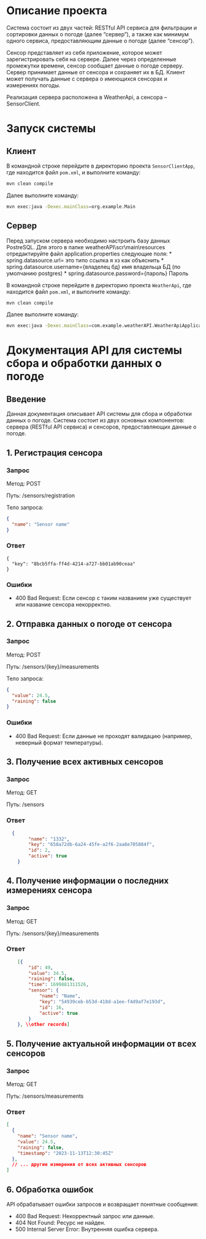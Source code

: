 # Описание проекта

Система  состоит  из  двух  частей:  RESTful  API  сервиса  для  фильтрации  и сортировки  данных  о  погоде  (далее  “сервер”),  а  также  как  минимум  одного сервиса, предоставляющим  данные  о  погоде  (далее  “сенсор”).

Сенсор  представляет  из  себя  приложение,  которое  может  зарегистрировать  себя 
на  сервере.  Далее  через  определенные  промежутки  времени,  сенсор  сообщает 
данные  о  погоде  серверу.  Сервер  принимает  данные  от  сенсора  и  сохраняет  их  в БД.  Клиент  может  получать  данные  с  сервера  о  имеющихся  сенсорах  и  измерениях погоды.

Реализация сервера расположена в WeatherApi, а сенсора – SensorClient.

# Запуск системы

## Клиент

В командной строке перейдите в директорию проекта `SensorClientApp`, где находится файл `pom.xml`, и выполните команду:

```bash
mvn clean compile
```

Далее выполните команду:

```bash
mvn exec:java -Dexec.mainClass=org.example.Main
```

## Сервер

Перед запуском сервера необходимо настроить базу данных PostreSQL. Для этого в папке weatherAPI\scr\main\resources отредактируйте файл application.properties следующие поля:
	* spring.datasource.url= это типо ссылка я хз как объяснить
	* spring.datasource.username={владелец бд} имя владельца БД (по умолчанию postgres)
	* spring.datasource.password={пароль} Пароль



В командной строке перейдите в директорию проекта `WeatherApi`, где находится файл `pom.xml`, и выполните команду:

```bash
mvn clean compile
```

Далее выполните команду:

```bash
mvn exec:java -Dexec.mainClass=com.example.weatherAPI.WeatherApiApplication
```

# Документация API для системы сбора и обработки данных о погоде

## Введение

Данная документация описывает API системы для сбора и обработки данных о погоде. Система состоит из двух основных компонентов: сервера (RESTful API сервиса) и сенсоров, предоставляющих данные о погоде.

## 1. Регистрация сенсора

### Запрос

Метод: POST

Путь: /sensors/registration

Тело запроса:
```json
{
  "name": "Sensor name"
}
```
### Ответ
```
{
  "key": "8bcb5ffa-ff4d-4214-a727-bb01ab90ceaa"
}
```
### Ошибки

- 400 Bad Request: Если сенсор с таким названием уже существует или название сенсора некорректно.

## 2. Отправка данных о погоде от сенсора

### Запрос

Метод: POST

Путь: /sensors/{key}/measurements

Тело запроса:
```json
{
  "value": 24.5,
  "raining": false
}
```
### Ошибки

- 400 Bad Request: Если данные не проходят валидацию (например, неверный формат температуры).

## 3. Получение всех активных сенсоров

### Запрос

Метод: GET

Путь: /sensors

### Ответ

```json
  {
		"name": "1332",
		"key": "658a72db-6a24-45fe-a2f6-2aa8e705884f",
		"id": 2,
		"active": true
	}
```

## 4. Получение информации о последних измерениях сенсора

### Запрос

Метод: GET

Путь: /sensors/{key}/measurements

### Ответ
```json
	[{
		"id": 49,
		"value": 34.5,
		"raining": false,
		"time": 1699881311526,
		"sensor": {
			"name": "Name",
			"key": "54939ceb-b53d-418d-a1ee-f4d9af7e193d",
			"id": 16,
			"active": true
		}
	}, \\other records]
```
## 5. Получение актуальной информации от всех сенсоров

### Запрос

Метод: GET

Путь: /sensors/measurements

### Ответ
```json
[
  {
    "name": "Sensor name",
    "value": 24.5,
    "raining": false,
    "timestamp": "2023-11-13T12:30:45Z"
  },
  // ... другие измерения от всех активных сенсоров
]
```
## 6. Обработка ошибок

API обрабатывает ошибки запросов и возвращает понятные сообщения:

- 400 Bad Request: Некорректный запрос или данные.
- 404 Not Found: Ресурс не найден.
- 500 Internal Server Error: Внутренняя ошибка сервера.
